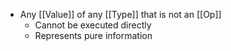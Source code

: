 - Any [[Value]] of any [[Type]] that is not an [[Op]]
	- Cannot be executed directly
	- Represents pure information